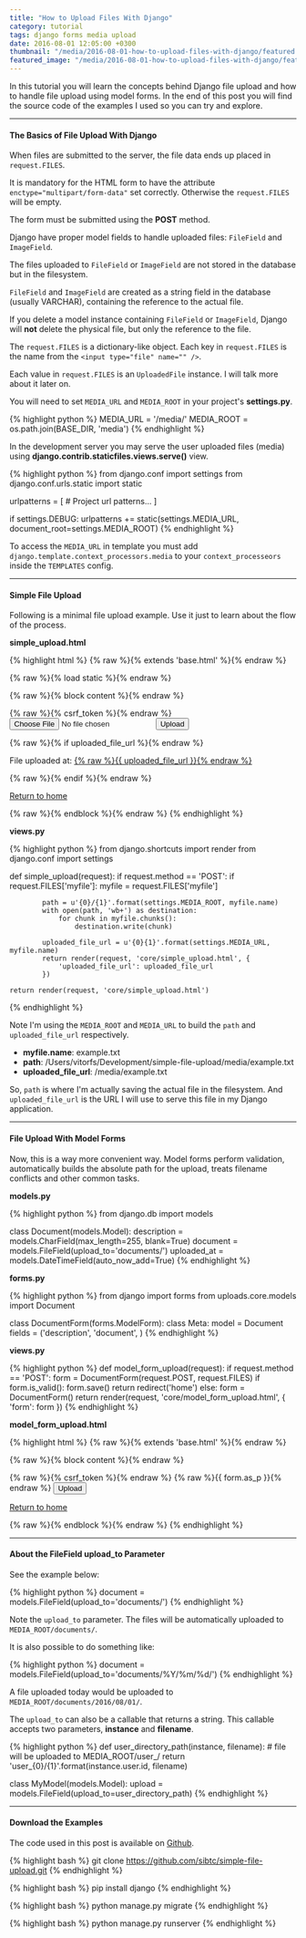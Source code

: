 ```yaml
---
title: "How to Upload Files With Django"
category: tutorial
tags: django forms media upload
date: 2016-08-01 12:05:00 +0300
thumbnail: "/media/2016-08-01-how-to-upload-files-with-django/featured.jpg"
featured_image: "/media/2016-08-01-how-to-upload-files-with-django/featured.jpg"
---
```


In this tutorial you will learn the concepts behind Django file upload and how to handle file upload using model forms.
In the end of this post you will find the source code of the examples I used so you can try and explore.

***

#### The Basics of File Upload With Django

When files are submitted to the server, the file data ends up placed in `request.FILES`.

It is mandatory for the HTML form to have the attribute `enctype="multipart/form-data"` set correctly. Otherwise the
`request.FILES` will be empty.

The form must be submitted using the **POST** method.

Django have proper model fields to handle uploaded files: `FileField` and `ImageField`.

The files uploaded to `FileField` or `ImageField` are not stored in the database but in the filesystem.

`FileField` and `ImageField` are created as a string field in the database (usually VARCHAR), containing the reference
to the actual file.

If you delete a model instance containing `FileField` or `ImageField`, Django will **not** delete the physical file,
but only the reference to the file.

The `request.FILES` is a dictionary-like object. Each key in `request.FILES` is the name from the `<input type="file" name="" />`.

Each value in `request.FILES` is an `UploadedFile` instance. I will talk more about it later on.

You will need to set `MEDIA_URL` and `MEDIA_ROOT` in your project's **settings.py**.

{% highlight python %}
MEDIA_URL = '/media/'
MEDIA_ROOT = os.path.join(BASE_DIR, 'media')
{% endhighlight %}

In the development server you may serve the user uploaded files (media) using **django.contrib.staticfiles.views.serve()**
view.

{% highlight python %}
from django.conf import settings
from django.conf.urls.static import static

urlpatterns = [
    # Project url patterns...
]

if settings.DEBUG:
    urlpatterns += static(settings.MEDIA_URL, document_root=settings.MEDIA_ROOT)
{% endhighlight %}

To access the `MEDIA_URL` in template you must add `django.template.context_processors.media` to your
`context_processeors` inside the `TEMPLATES` config.

***

#### Simple File Upload

Following is a minimal file upload example. Use it just to learn about the flow of the process.

**simple_upload.html**

{% highlight html %}
{% raw %}{% extends 'base.html' %}{% endraw %}

{% raw %}{% load static %}{% endraw %}

{% raw %}{% block content %}{% endraw %}
  <form method="post" enctype="multipart/form-data">
    {% raw %}{% csrf_token %}{% endraw %}
    <input type="file" name="myfile">
    <button type="submit">Upload</button>
  </form>

  {% raw %}{% if uploaded_file_url %}{% endraw %}
    <p>File uploaded at: <a href="{% raw %}{{ uploaded_file_url }}{% endraw %}">{% raw %}{{ uploaded_file_url }}{% endraw %}</a></p>
  {% raw %}{% endif %}{% endraw %}

  <p><a href="{% raw %}{% url 'home' %}{% endraw %}">Return to home</a></p>
{% raw %}{% endblock %}{% endraw %}
{% endhighlight %}

**views.py**

{% highlight python %}
from django.shortcuts import render
from django.conf import settings

def simple_upload(request):
    if request.method == 'POST':
        if request.FILES['myfile']:
            myfile = request.FILES['myfile']

            path = u'{0}/{1}'.format(settings.MEDIA_ROOT, myfile.name)
            with open(path, 'wb+') as destination:
                for chunk in myfile.chunks():
                    destination.write(chunk)

            uploaded_file_url = u'{0}{1}'.format(settings.MEDIA_URL, myfile.name)
            return render(request, 'core/simple_upload.html', {
                'uploaded_file_url': uploaded_file_url
            })

    return render(request, 'core/simple_upload.html')
{% endhighlight %}

Note I'm using the `MEDIA_ROOT` and `MEDIA_URL` to build the `path` and `uploaded_file_url` respectively.

* **myfile.name**: example.txt
* **path**: /Users/vitorfs/Development/simple-file-upload/media/example.txt
* **uploaded_file_url**: /media/example.txt

So, `path` is where I'm actually saving the actual file in the filesystem. And `uploaded_file_url` is the URL I will
use to serve this file in my Django application.


***

#### File Upload With Model Forms

Now, this is a way more convenient way. Model forms perform validation, automatically builds the absolute path for the
upload, treats filename conflicts and other common tasks.

**models.py**

{% highlight python %}
from django.db import models

class Document(models.Model):
    description = models.CharField(max_length=255, blank=True)
    document = models.FileField(upload_to='documents/')
    uploaded_at = models.DateTimeField(auto_now_add=True)
{% endhighlight %}


**forms.py**

{% highlight python %}
from django import forms
from uploads.core.models import Document

class DocumentForm(forms.ModelForm):
    class Meta:
        model = Document
        fields = ('description', 'document', )
{% endhighlight %}

**views.py**

{% highlight python %}
def model_form_upload(request):
    if request.method == 'POST':
        form = DocumentForm(request.POST, request.FILES)
        if form.is_valid():
            form.save()
            return redirect('home')
    else:
        form = DocumentForm()
    return render(request, 'core/model_form_upload.html', {
        'form': form
    })
{% endhighlight %}

**model_form_upload.html**

{% highlight html %}
{% raw %}{% extends 'base.html' %}{% endraw %}

{% raw %}{% block content %}{% endraw %}
  <form method="post" enctype="multipart/form-data">
    {% raw %}{% csrf_token %}{% endraw %}
    {% raw %}{{ form.as_p }}{% endraw %}
    <button type="submit">Upload</button>
  </form>

  <p><a href="{% raw %}{% url 'home' %}{% endraw %}">Return to home</a></p>
{% raw %}{% endblock %}{% endraw %}
{% endhighlight %}

***

#### About the FileField upload_to Parameter

See the example below:

{% highlight python %}
document = models.FileField(upload_to='documents/')
{% endhighlight %}

Note the `upload_to` parameter. The files will be automatically uploaded to `MEDIA_ROOT/documents/`.

It is also possible to do something like:

{% highlight python %}
document = models.FileField(upload_to='documents/%Y/%m/%d/')
{% endhighlight %}

A file uploaded today would be uploaded to `MEDIA_ROOT/documents/2016/08/01/`.

The `upload_to` can also be a callable that returns a string. This callable accepts two parameters, **instance** and
**filename**.

{% highlight python %}
def user_directory_path(instance, filename):
    # file will be uploaded to MEDIA_ROOT/user_<id>/<filename>
    return 'user_{0}/{1}'.format(instance.user.id, filename)

class MyModel(models.Model):
    upload = models.FileField(upload_to=user_directory_path)
{% endhighlight %}

***

#### Download the Examples

The code used in this post is available on [Github][source-code].

{% highlight bash %}
git clone https://github.com/sibtc/simple-file-upload.git
{% endhighlight %}

{% highlight bash %}
pip install django
{% endhighlight %}

{% highlight bash %}
python manage.py migrate
{% endhighlight %}

{% highlight bash %}
python manage.py runserver
{% endhighlight %}

[source-code]: https://github.com/sibtc/simple-file-upload